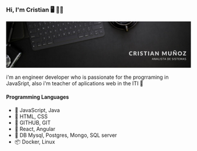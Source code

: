 ### Hi, I'm Cristian 🖥 🦹‍♀️ 
![perfil](./1631118505645.jpeg)

i'm an engineer developer who is passionate for the progrraming in JavaSript, also i'm teacher of aplications web in the ITI 🏫 

#### Programming Languages
- 📱 JavaScript, Java
- 🧐 HTML, CSS
- 💆 GITHUB, GIT
- 🙂 React, Angular
- 🔖 DB Mysql, Postgres, Mongo, SQL server
- 📦 Docker, Linux